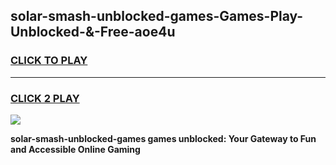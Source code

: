 
## solar-smash-unblocked-games-Games-Play-Unblocked-&-Free-aoe4u
<h3>
<a href="https://premium76.site?title=solar-smash-unblocked-games&ref=24A">CLICK TO PLAY</a></h3>
<hr>

<h3>
<a href="https://premium76.site?title=solar-smash-unblocked-games&ref=24A">CLICK 2 PLAY</a>
  
</h3>

<a href="https://premium76.site?title=solar-smash-unblocked-games&ref=24A"><img src="https://clearcache.store/games.png"></a>


**solar-smash-unblocked-games games unblocked: Your Gateway to Fun and Accessible Online Gaming**
